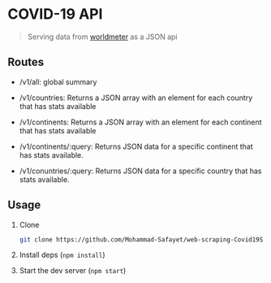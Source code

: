 # COVID-19 API

> Serving data from [worldmeter](https://www.worldometers.info/coronavirus/) as a JSON api

## Routes

- /v1/all: global summary

- /v1/countries: Returns a JSON array with an element for each country that has stats available

- /v1/continents: Returns a JSON array with an element for each continent that has stats available

- /v1/continents/:query: Returns JSON data for a specific continent that has stats available.

- /v1/conuntries/:query: Returns JSON data for a specific country that has stats available.

## Usage

1. Clone

    ```bash
    git clone https://github.com/Mohammad-Safayet/web-scraping-Covid19Stats
    ```

2. Install deps (`npm install`)

3. Start the dev server (`npm start`)

